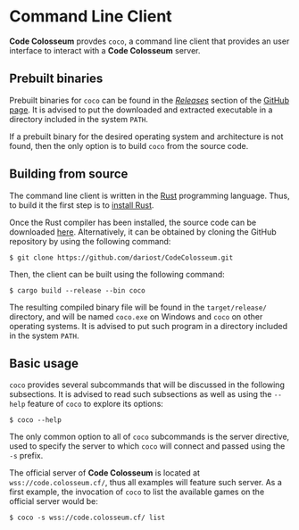 # Command Line Client

**Code Colosseum** provdes `coco`, a command line client that provides an user
interface to interact with a **Code Colosseum** server.

## Prebuilt binaries

Prebuilt binaries for `coco` can be found in the [_Releases_](https://github.com/dariost/CodeColosseum/releases/latest) section of the
[GitHub page](https://github.com/dariost/CodeColosseum/).
It is advised to put the downloaded and extracted executable in a directory
included in the system `PATH`.

If a prebuilt binary for the desired operating system and architecture is not
found, then the only option is to build `coco` from the source code.

## Building from source

The command line client is written in the [Rust](https://www.rust-lang.org/)
programming language. Thus, to build it the first step is to
[install Rust](https://www.rust-lang.org/tools/install).

Once the Rust compiler has been installed, the source code can be downloaded
[here](https://github.com/dariost/CodeColosseum/releases/latest). Alternatively,
it can be obtained by cloning the GitHub repository by using the following command:

```shell
$ git clone https://github.com/dariost/CodeColosseum.git
```

Then, the client can be built using the following command:

```shell
$ cargo build --release --bin coco
```

The resulting compiled binary file will be found in the `target/release/`
directory, and will be named `coco.exe` on Windows and `coco` on other operating
systems. It is advised to put such program in a directory included in the system
`PATH`.


## Basic usage

`coco` provides several subcommands that will be discussed in the following
subsections. It is advised to read such subsections as well as using the `--help`
feature of `coco` to explore its options:

```shell
$ coco --help
```

The only common option to all of `coco` subcommands is the server directive, used
to specify the server to which `coco` will connect and passed using the `-s` prefix.

The official server of **Code Colosseum** is located at `wss://code.colosseum.cf/`,
thus all examples will feature such server. As a first example, the invocation of
`coco` to list the available games on the official server would be:

```shell
$ coco -s wss://code.colosseum.cf/ list
```
